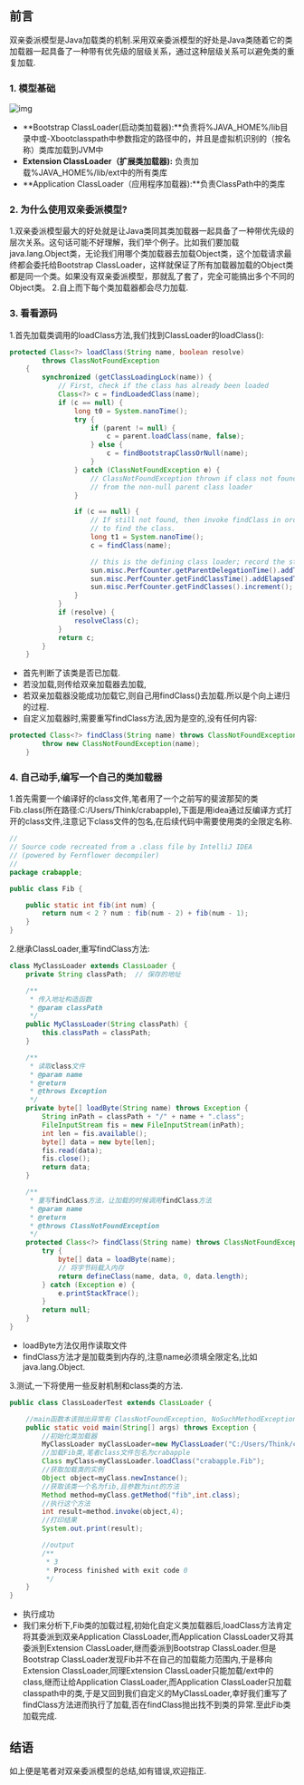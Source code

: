## 前言

双亲委派模型是Java加载类的机制.采用双亲委派模型的好处是Java类随着它的类加载器一起具备了一种带有优先级的层级关系，通过这种层级关系可以避免类的重复加载.

### 1. 模型基础 

![img](https://pic4.zhimg.com/80/v2-278989890af96aa77c3ffe5d7042678f_720w.jpg)

- **Bootstrap ClassLoader(启动类加载器):**负责将%JAVA_HOME%/lib目录中或-Xbootclasspath中参数指定的路径中的，并且是虚拟机识别的（按名称）类库加载到JVM中
- **Extension ClassLoader（扩展类加载器):** 负责加载%JAVA_HOME%/lib/ext中的所有类库
- **Application ClassLoader（应用程序加载器):**负责ClassPath中的类库

### 2. 为什么使用双亲委派模型?

1.双亲委派模型最大的好处就是让Java类同其类加载器一起具备了一种带优先级的层次关系。这句话可能不好理解，我们举个例子。比如我们要加载java.lang.Object类，无论我们用哪个类加载器去加载Object类，这个加载请求最终都会委托给Bootstrap ClassLoader，这样就保证了所有加载器加载的Object类都是同一个类。如果没有双亲委派模型，那就乱了套了，完全可能搞出多个不同的Object类。
2.自上而下每个类加载器都会尽力加载.

### 3. 看看源码

1.首先加载类调用的loadClass方法,我们找到ClassLoader的loadClass():

```Java
protected Class<?> loadClass(String name, boolean resolve)
        throws ClassNotFoundException
    {
        synchronized (getClassLoadingLock(name)) {
            // First, check if the class has already been loaded
            Class<?> c = findLoadedClass(name);
            if (c == null) {
                long t0 = System.nanoTime();
                try {
                    if (parent != null) {
                        c = parent.loadClass(name, false);
                    } else {
                        c = findBootstrapClassOrNull(name);
                    }
                } catch (ClassNotFoundException e) {
                    // ClassNotFoundException thrown if class not found
                    // from the non-null parent class loader
                }

                if (c == null) {
                    // If still not found, then invoke findClass in order
                    // to find the class.
                    long t1 = System.nanoTime();
                    c = findClass(name);

                    // this is the defining class loader; record the stats
                    sun.misc.PerfCounter.getParentDelegationTime().addTime(t1 - t0);
                    sun.misc.PerfCounter.getFindClassTime().addElapsedTimeFrom(t1);
                    sun.misc.PerfCounter.getFindClasses().increment();
                }
            }
            if (resolve) {
                resolveClass(c);
            }
            return c;
        }
    }
```

- 首先判断了该类是否已加载.
- 若没加载,则传给双亲加载器去加载,
- 若双亲加载器没能成功加载它,则自己用findClass()去加载.所以是个向上递归的过程.
- 自定义加载器时,需要重写findClass方法,因为是空的,没有任何内容:

```java
protected Class<?> findClass(String name) throws ClassNotFoundException {
        throw new ClassNotFoundException(name);
    }
```

### 4. 自己动手,编写一个自己的类加载器

1.首先需要一个编译好的class文件,笔者用了一个之前写的斐波那契的类Fib.class(所在路径:C:/Users/Think/crabapple),下面是用idea通过反编译方式打开的class文件,注意记下class文件的包名,在后续代码中需要使用类的全限定名称.

```java
//
// Source code recreated from a .class file by IntelliJ IDEA
// (powered by Fernflower decompiler)
//
package crabapple;

public class Fib {

    public static int fib(int num) {
        return num < 2 ? num : fib(num - 2) + fib(num - 1);
    }
}
```

2.继承ClassLoader,重写findClass方法:

```java
class MyClassLoader extends ClassLoader {
    private String classPath;  // 保存的地址

    /**
     * 传入地址构造函数
     * @param classPath
     */
    public MyClassLoader(String classPath) {
        this.classPath = classPath;
    }

    /**
     * 读取class文件
     * @param name
     * @return
     * @throws Exception
     */
    private byte[] loadByte(String name) throws Exception {
        String inPath = classPath + "/" + name + ".class";
        FileInputStream fis = new FileInputStream(inPath);
        int len = fis.available();
        byte[] data = new byte[len];
        fis.read(data);
        fis.close();
        return data;
    }

    /**
     * 重写findClass方法，让加载的时候调用findClass方法
     * @param name
     * @return
     * @throws ClassNotFoundException
     */
    protected Class<?> findClass(String name) throws ClassNotFoundException {
        try {
            byte[] data = loadByte(name);
            // 将字节码载入内存
            return defineClass(name, data, 0, data.length);
        } catch (Exception e) {
            e.printStackTrace();
        }
        return null;
    }
}
```

- loadByte方法仅用作读取文件
- findClass方法才是加载类到内存的,注意name必须填全限定名,比如java.lang.Object.

3.测试,一下将使用一些反射机制和class类的方法.

```java
public class ClassLoaderTest extends ClassLoader {

    //main函数本该抛出异常有 ClassNotFoundException, NoSuchMethodException, IllegalAccessException, InstantiationException, InvocationTargetException,为了好看,简写成Exception
    public static void main(String[] args) throws Exception {
        //初始化类加载器
        MyClassLoader myClassLoader=new MyClassLoader("C:/Users/Think/crabapple");
        //加载Fib类,笔者class文件包名为crabapple
        Class myClass=myClassLoader.loadClass("crabapple.Fib");
        //获取加载类的实例
        Object object=myClass.newInstance();
        //获取该类一个名为fib,且参数为int的方法
        Method method=myClass.getMethod("fib",int.class);
        //执行这个方法
        int result=method.invoke(object,4);
        //打印结果
        System.out.print(result);

        //output
        /**
         * 3
         * Process finished with exit code 0
         */
    }
}
```

- 执行成功
- 我们来分析下,Fib类的加载过程,初始化自定义类加载器后,loadClass方法肯定将其委派到双亲Application ClassLoader,而Application ClassLoader又将其委派到Extension ClassLoader,继而委派到Bootstrap ClassLoader.但是Bootstrap ClassLoader发现Fib并不在自己的加载能力范围内,于是移向Extension ClassLoader,同理Extension ClassLoader只能加载/ext中的class,继而让给Application ClassLoader,而Application ClassLoader只加载classpath中的类,于是又回到我们自定义的MyClassLoader,幸好我们重写了findClass方法进而执行了加载,否在findClass抛出找不到类的异常.至此Fib类加载完成.

## 结语

如上便是笔者对双亲委派模型的总结,如有错误,欢迎指正.